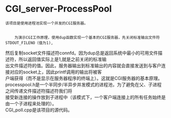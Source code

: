 # CGI_server-ProcessPool
	该项目是使用进程池实现一个并发的CGI服务器。		
		

		为演示CGI工作原理，使用dup函数实现一个基本的CGI服务器，先关闭标准输出文件符STDOUT_FILENO（值为1),		
然后复制socket文件描述符connfd。因为dup总是返回系统中最小的可用文件描述符，所以返回值实际上是1,就是之前关闭的标准输		
出文件描述符的值。因此，服务器输出到标准输出的内容就会直接发送到与客户连接对应的socket上，因此printf调用的输出将被客		
户端获得（而不是显示在服务器程序的终端上）。这就是CGI服务器的基本原理。		
		processpool.h是一个半同步/半异步并发模式的进程池，为了避免在父、子进程之间传递文件描述符描述符我们将		
接受新连接的操作放到子进程中（该模式下，一个客户端连接上的所有任务始终是由一个子进程来处理的）。		
		CGI_poll.cpp是该项目的源代码。
